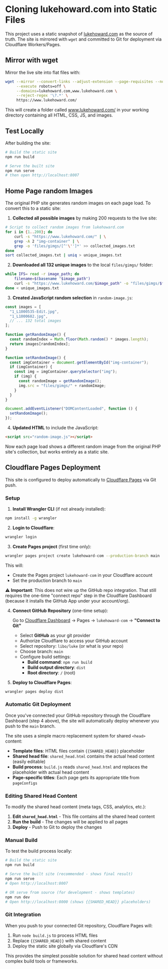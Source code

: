 # Cloning lukehoward.com into Static Files

This project uses a static snapshot of [lukehoward.com](https://www.lukehoward.com/) as the source of truth.
The site is mirrored with `wget` and committed to Git for deployment via Cloudflare Workers/Pages.

## Mirror with wget

Mirror the live site into flat files with:

```bash
wget --mirror --convert-links --adjust-extension --page-requisites --no-parent \
     --execute robots=off \
     --domains=lukehoward.com,www.lukehoward.com \
     --reject-regex '\?.*' \
     https://www.lukehoward.com/
```

This will create a folder called www.lukehoward.com/ in your working directory containing all HTML, CSS, JS, and images.

## Test Locally

After building the site:

```bash
# Build the static site
npm run build

# Serve the built site
npm run serve
# then open http://localhost:8007
```

## Home Page random Images

The original PHP site generates random images on each page load. To convert this to a static site:

1. **Collected all possible images** by making 200 requests to the live site:

```bash
# Script to collect random images from lukehoward.com
for i in {1..200}; do
    curl -s "https://www.lukehoward.com/" | \
    grep -A 2 "img-container" | \
    grep -o 'files/gimgs/[^'\'']*' >> collected_images.txt
done
sort collected_images.txt | uniq > unique_images.txt
```

2. **Downloaded all 132 unique images** to the local `files/gimgs/` folder:

```bash
while IFS= read -r image_path; do
    filename=$(basename "$image_path")
    curl -s "https://www.lukehoward.com/$image_path" -o "files/gimgs/$filename"
done < unique_images.txt
```

3. **Created JavaScript random selection** in `random-image.js`:

```javascript
const images = [
  "1_L1000535-Edit.jpg",
  "1_L1000682.jpg",
  // ... 132 total images
];

function getRandomImage() {
  const randomIndex = Math.floor(Math.random() * images.length);
  return images[randomIndex];
}

function setRandomImage() {
  const imgContainer = document.getElementById("img-container");
  if (imgContainer) {
    const img = imgContainer.querySelector("img");
    if (img) {
      const randomImage = getRandomImage();
      img.src = "files/gimgs/" + randomImage;
    }
  }
}

document.addEventListener("DOMContentLoaded", function () {
  setRandomImage();
});
```

4. **Updated HTML** to include the JavaScript:

```html
<script src="random-image.js"></script>
```

Now each page load shows a different random image from the original PHP site's collection, but works entirely as a static site.

## Cloudflare Pages Deployment

This site is configured to deploy automatically to [Cloudflare Pages](https://developers.cloudflare.com/workers/) via Git push.

### Setup

1. **Install Wrangler CLI** (if not already installed):

```bash
npm install -g wrangler
```

2. **Login to Cloudflare**:

```bash
wrangler login
```

3. **Create Pages project** (first time only):

```bash
wrangler pages project create lukehoward-com --production-branch main
```

This will:

- Create the Pages project `lukehoward-com` in your Cloudflare account
- Set the production branch to `main`

⚠️ **Important**: This does not wire up the GitHub repo integration. That still requires the one-time "connect repo" step in the Cloudflare Dashboard (because it installs the GitHub App under your account/org).

4. **Connect GitHub Repository** (one-time setup):

   Go to [Cloudflare Dashboard](https://dash.cloudflare.com/) → Pages → `lukehoward-com` → **"Connect to Git"**

   - Select **GitHub** as your git provider
   - Authorize Cloudflare to access your GitHub account
   - Select repository: `libo/luke` (or what is your repo)
   - Choose branch: `main`
   - Configure build settings:
     - **Build command**: `npm run build`
     - **Build output directory**: `dist`
     - **Root directory**: `/` (root)

5. **Deploy to Cloudflare Pages**:

```bash
wrangler pages deploy dist
```

### Automatic Git Deployment

Once you've connected your GitHub repository through the Cloudflare Dashboard (step 4 above), the site will automatically deploy whenever you push to the `main` branch.

The site uses a simple macro replacement system for shared `<head>` content:

- **Template files**: HTML files contain `{{SHARED_HEAD}}` placeholder
- **Shared head file**: `shared_head.html` contains the actual head content (easily editable)
- **Build process**: `build.js` reads `shared_head.html` and replaces the placeholder with actual head content
- **Page-specific titles**: Each page gets its appropriate title from `pageConfigs`

### Editing Shared Head Content

To modify the shared head content (meta tags, CSS, analytics, etc.):

1. **Edit `shared_head.html`** - This file contains all the shared head content
2. **Run the build** - The changes will be applied to all pages
3. **Deploy** - Push to Git to deploy the changes

### Manual Build

To test the build process locally:

```bash
# Build the static site
npm run build

# Serve the built site (recommended - shows final result)
npm run serve
# Open http://localhost:8007

# OR serve from source (for development - shows templates)
npm run dev
# Open http://localhost:8000 (shows {{SHARED_HEAD}} placeholders)
```

### Git Integration

When you push to your connected Git repository, Cloudflare Pages will:

1. Run `node build.js` to process HTML files
2. Replace `{{SHARED_HEAD}}` with shared content
3. Deploy the static site globally via Cloudflare's CDN

This provides the simplest possible solution for shared head content without complex build tools or frameworks.
